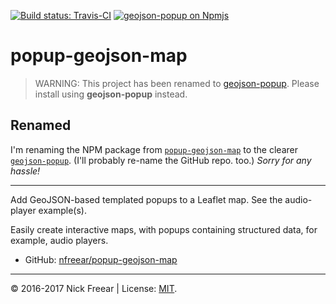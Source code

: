 
[![Build status: Travis-CI][travis-icon]][travis-ci]
[![geojson-popup on Npmjs][npm-icon]][npm]

# popup-geojson-map

> WARNING: This project has been renamed to [geojson-popup][npm].
> Please install using __geojson-popup__ instead.

## Renamed

I'm renaming the NPM package from [`popup-geojson-map`][npm-old] to the clearer [`geojson-popup`][npm].
(I'll probably re-name the GitHub repo. too.) _Sorry for any hassle!_

---

Add GeoJSON-based templated popups to a Leaflet map. See the audio-player example(s).

Easily create interactive maps, with popups containing structured data, for example, audio players.

* GitHub: [nfreear/popup-geojson-map][]

---
&copy; 2016-2017 Nick Freear | License: [MIT][].


[npm-old]: https://npmjs.com/package/popup-geojson-map "Old"
[npm]: https://npmjs.com/package/geojson-popup "Renamed: 'geojson-popup' ~ on NPM"
[npm-icon]: https://img.shields.io/npm/v/geojson-popup.svg

[gh]: https://github.com/nfreear/popup-geojson-map
[nfreear/popup-geojson-map]: https://github.com/nfreear/popup-geojson-map

[MIT]: https://nfreear.mit-license.org/2016-2017 "MIT License | © 2016-2017 Nick Freear (date: 2016-09-26)"
[travis-icon]: https://travis-ci.org/nfreear/popup-geojson-map.svg
[travis-ci]: https://travis-ci.org/nfreear/popup-geojson-map "Build status – Travis-CI"

[RFC]: https://tools.ietf.org/html/rfc7946 "The GeoJSON Format, August 2016."
[GeoJSON]: http://geojson.org/
[Leaflet.JS]: http://leafletjs.com/examples/geojson.html

[end]: //end
